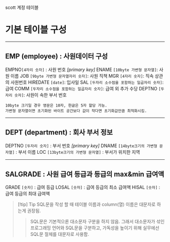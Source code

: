 scott 계정 테이블
# 기본 테이블 구성
---




## EMP (employee) : 사원데이터 구성

EMPNO`[4자리 숫자]` : 사원 번호     _[primary key]_
ENAME `[10byte 가변형 문자열]`: 사원 이름
JOB `[9byte 가변형 문자열자리 숫자]`: 사원 직책
MGR `[4자리 숫자]`: 직속 상관의 사원번호
HIREDATE `[date]`: 입사일
SAL `[두자리 소수점을 포함하는 일곱자리 숫자]`: 급여
COMM `[두자리 소수점을 포함하는 일곱자리 숫자]`: 급여 외 추가 수당
DEPTNO `[두자리 숫자]`: 사원이 속한 부서 번호

	10byte 크기일 경우 영문은 10자, 한글은 5자 할당 가능.
	가변형 문자열이면 초기화된 바이트 공간보다 값이 작다면 초기화값만큼 최적화시킴.


---





## DEPT (department) : 회사 부서 정보

DEPTNO `[두자리 숫자]` :  부서 번호 _[primary key]_
DNAME `[14byte크기의 가변형 문자열]` : 부서 이름
LOC `[13byte크기의 가변형 문자열]` : 부서가 위치한 지역



---





## SALGRADE : 사원 급여 등급과 등급의 max&min 급여액

GRADE `[숫자]` : 급여 등급
LOSAL `[숫자]` : 급여 등급의 최소 급여액
HISAL `[숫자]` : 급여 등급의 최대 급여액

>[!tip] Tip
>SQL문을 작성 할 때 테이블 이름과 column(열) 이름은 대문자로 하는게 권장됨.
>>SQL문은 기본적으론 대소문자 구분을 하지 않음. 그래서 대소문자가 섞인 프로그래밍 언어와 SQL문을 구분하고, 가독성을 높이기 위해 실무에선 SQL문 절체를 대문자로 사용함.



